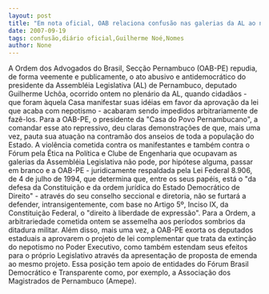 ```yaml
---
layout: post
title: "Em nota oficial, OAB relaciona confusão nas galerias da AL ao nome de  Guilherme Uchoa"
date: 2007-09-19
tags: confusão,diário oficial,Guilherme Noé,Nomes
author: None
---
```

A Ordem dos Advogados do Brasil, Sec&ccedil;&atilde;o Pernambuco (OAB-PE) repudia, de forma veemente e publicamente, o ato abusivo e antidemocr&aacute;tico do presidente da Assembl&eacute;ia Legislativa (AL) de Pernambuco, deputado Guilherme Uch&ocirc;a, ocorrido ontem no plen&aacute;rio da AL, quando cidad&atilde;os - que foram &agrave;quela Casa manifestar suas id&eacute;ias em favor da aprova&ccedil;&atilde;o da lei que acaba com nepotismo - acabaram sendo impedidos arbitrariamente de faz&ecirc;-los. 
Para a OAB-PE, o presidente da &quot;Casa do Povo Pernambucano&quot;, a comandar esse ato repressivo, deu claras demonstra&ccedil;&otilde;es de que, mais uma vez, pauta sua atua&ccedil;&atilde;o na contram&atilde;o dos anseios de toda a popula&ccedil;&atilde;o do Estado.
A viol&ecirc;ncia cometida contra os manifestantes e tamb&eacute;m contra o F&oacute;rum pela &Eacute;tica na Pol&iacute;tica e Clube de Engenharia que ocupavam as galerias da Assembl&eacute;ia Legislativa n&atilde;o pode, por hip&oacute;tese alguma, passar em branco e a OAB-PE - juridicamente respaldada pela Lei Federal 8.906, de 4 de julho de 1994, que determina que, entre os seus pap&eacute;is, est&aacute; o &quot;da defesa da Constitui&ccedil;&atilde;o e da ordem jur&iacute;dica do Estado Democr&aacute;tico de Direito&quot; - atrav&eacute;s do seu conselho seccional e diretoria, n&atilde;o se furtar&aacute; a defender, intransigentemente, com base no Artigo 5&ordm;, Inciso IX, da Constitui&ccedil;&atilde;o Federal, o &quot;direito &agrave; liberdade de express&atilde;o&quot;. 
Para a Ordem, a arbitrariedade cometida ontem se assemelha aos per&iacute;odos sombrios da ditadura militar.
Al&eacute;m disso, mais uma vez, a OAB-PE exorta os deputados estaduais a aprovarem o projeto de lei complementar que trata da extin&ccedil;&atilde;o do nepotismo no Poder Executivo, como tamb&eacute;m estendam seus efeitos para o pr&oacute;prio Legislativo atrav&eacute;s da apresenta&ccedil;&atilde;o de proposta de emenda ao mesmo projeto. 
Essa posi&ccedil;&atilde;o tem apoio de entidades do F&oacute;rum Brasil Democr&aacute;tico e Transparente como, por exemplo, a Associa&ccedil;&atilde;o dos Magistrados de Pernambuco (Amepe).
 